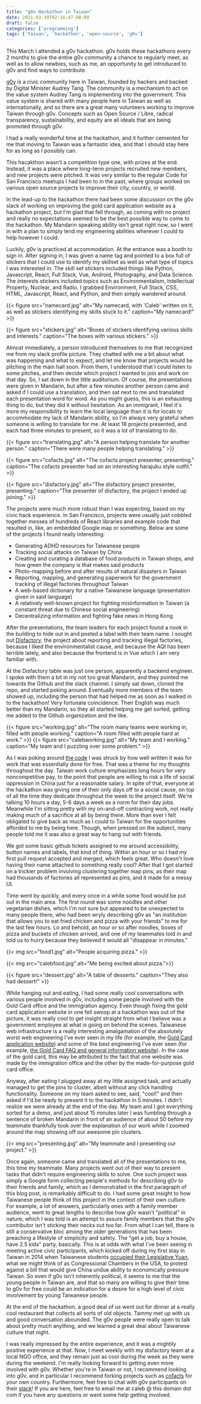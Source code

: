 ```yaml
---
title: "g0v Hackathon in Taiwan"
date: 2021-03-30T02:16:47-08:00
draft: false
categories: ['programming']
tags: ['taiwan', 'hackathon', 'open-source', 'g0v']
---
```


This March I attended a g0v hackathon. g0v holds these hackathons every 2 months to give the entire
g0v community a chance to regularly meet, as well as to allow newbies, such as me, an opportunity
to get introduced to g0v and find ways to contribute.

[g0v](https://g0v.tw/) is a civic community here in Taiwan, founded by hackers and
backed by Digital Minister Audrey Tang.
The community is a mechanism to act on the value system Audrey Tang is implementing into the government.
This value system is shared with many people here in Taiwan as well as internationally, and so there are
a great many volunteers working to improve Taiwan through g0v. Concepts such as Open Source / Libre,
radical transparency, sustainability, and equity are all ideals that are being promoted through g0v.

I had a really wonderful time at the hackathon, and it further cemented for me that moving to
Taiwan was a fantastic idea, and that I should stay here for as long as I possibly can.

This hacakthon wasn't a competition type one, with prizes at the end. Instead, it was a place where
long-term projects recruited new members, and new projects were pitched. It was very similar to the
regular Code for San Francisco meetups I had been to in the past, where groups worked on various
open source projects to improve their city, country, or world.

In the lead-up to the hackathon there had been some discussion on the g0v slack of working on improving
the gold card application website as a hackathon project, but I'm glad that fell through, as coming
with no project and really no expectations seemed to be the best possible way to come to the hackathon.
My Mandarin speaking
ability isn't great right now, so I went in with a plan to simply lend my engineering abilities wherever
I could to help however I could.

Luckily, g0v is practiced at accommodation. At the entrance was a booth to sign in. After signing in,
I was given a name tag and pointed to a box full of stickers that I could use to identify my skillset
as well as what type of topics I was interested in. The skill set stickers included things like Python,
Javascript, React, Full Stack, Vue, Android, Photography, and Data Science. The interests stickers included topics such as Environmentalism,
Intellectual Property, Nuclear, and Radio. I grabbed Environment, Full Stack, CSS, HTML, Javascript, React,
and Python, and then simply wandered around.

{{< figure src="namecard.jpg" alt="My namecard, with 'Caleb' written on it, as well as stickers identifying my skills stuck to it." caption="My namecard!" >}}

{{< figure src="stickers.jpg" alt="Boxes of stickers identifying various skills and interests." caption="The boxes with various stickers." >}}

Almost immediately, a person introduced themselves to me that recognized me from my slack profile picture.
They chatted with me a bit about what was happening and what to expect, and let me know that projects
would be pitching in the main hall soon. From them, I understood that I could listen to some pitches,
and then decide which project I wanted to join and work on that day. So, I sat down in the little
auditorium. Of course, the presentations were given in Mandarin, but after a few minutes another person
came and asked if I could use a translation, and then sat next to me and translated each presentation
word for word. As you might guess, this is an exhausting thing to do, but they did it without hesitation.
As an immigrant, I feel it's more my responsibility to learn the local language than it is for locals
to accommodate my lack of Mandarin ability, so I'm always very grateful when someone is willing to translate
for me. At least 18 projects presented, and each had three minutes to present, so
it was a lot of translating to do.

{{< figure src="translating.jpg" alt="A person helping translate for another person." caption="There were many people helping translating." >}}

{{< figure src="cofacts.jpg" alt="The cofacts project presenter, presenting." caption="The cofacts presenter had on an interesting harajuku style outfit." >}}

{{< figure src="disfactory.jpg" alt="The disfactory project presenter, presenting." caption="The presenter of disfactory, the project I ended up joining." >}}

The projects were much more robust than I was expecting, based on my civic hack experience. In San Francisco,
projects were usually just cobbled together messes of hundreds of React libraries and example code that resulted
in, like, an embedded Google map or something. Below are some of the projects I found really interesting:

* Generating ADHD resources for Taiwanese people
* Tracking social attacks on Taiwan by China
* Creating and curating a database of food products in Taiwan shops, and how green the company is that makes said products
* Photo-mapping before and after results of natural disasters in Taiwan
* Reporting, mapping, and generating paperwork for the government tracking of illegal factories throughout Taiwan
* A web-based dictionary for a native Taiwanese language (presentation given in said language)
* A relatively well-known project for fighting misinformation in Taiwan (a constant threat due to Chinese social engineering)
* Decentralizing information and fighting fake news in Hong Kong

After the presentations, the team leaders for each project found a nook in the building to hide out in and posted
a label with their team name. I sought out [Disfactory](https://disfactory.tw/),
the project about reporting and tracking illegal factories,
because I liked the environmentalist cause, and because the AQI has been terrible lately, and also because the
frontend is in Vue which I am very familiar with.

At the Disfactory table was just one person, apparently a backend engineer. I spoke with them a bit in my not too great Mandarin,
and they pointed me towards the Github and the slack channel. I simply sat down, cloned the repo, and started poking around.
Eventually more members of the team showed up, including the person that had helped me as soon as I walked in to the hackathon!
Very fortunate coincidence. Their English was much better than my Mandarin, so they all started helping me get sorted, getting me
added to the Github organization and the like.

{{< figure src="working.jpg" alt="The room many teams were working in, filled with people working." caption="A room filled with people hard at work." >}}
{{< figure src="calebworking.jpg" alt="My team and I working." caption="My team and I puzzling over some problem." >}}

As I was poking around [the code](https://github.com/Disfactory/frontend)
I was struck by how well written it was for work that was essentially done for free. That was
a theme for my thoughts throughout the day. Taiwan work culture emphasizes long hours for very noncompetitive pay, to the point
that people are willing to risk a life of social oppression in China just for a reasonable salary. In spite of that,
everyone at the hackathon was giving one of their only days off to a social cause, on top of all the time they dedicate
throughout the week to the project itself. We're talking 10 hours a day, 5-6 days a week as a norm for their day jobs.
Meanwhile I'm sitting
pretty with my on-and-off contracting work, not really making much of a sacrifice at all by being there. More than ever
I felt obligated to give back as much as I could to Taiwan for the opportunities afforded to me by being here. Though,
when pressed on the subject, many people told me it was also a great way to hang out with friends.

We got some basic github tickets assigned to me around accessibility, button names and labels, that kind of thing. Within an
hour or so I had my first pull request accepted and merged, which feels great. Who doesn't love having their name attached
to something really cool? After that I got started on a trickier problem involving clustering together map pins, as their
map had thousands of factories all represented as pins, and it made for a messy UI.

Time went by quickly, and every once in a while some food would be put out in the main area. The first round was some
noodles and other vegetarian dishes, which I'm not sure but appeared to be unexpected to many people there, who had
been wryly describing g0v as "an institution that allows you to eat fried chicken and pizza with your friends" to me
for the last few hours. Lo and behold, an hour or so after noodles, boxes of pizza and buckets of chicken arrived,
and one of my teammates told in and told us to hurry because they believed it would all "disappear in minutes."

{{< img src="food1.jpg" alt="People acquiring pizza." >}}

{{< img src="calebfood.jpg" alt="Me being excited about pizza.">}}

{{< figure src="dessert.jpg" alt="A table of desserts." caption="They also had dessert!" >}}

While hanging out and eating, I had some really cool conversations with various people involved in g0v, including
some people involved with the Gold Card office and the immigration agency. Even though fixing the gold card application website in one
fell swoop at a hackathon was out of the picture, it was really cool to get insight straight from what I believe was
a government employee at what is going on behind the scenes. Taiwanese web infrastructure is a really interesting amalgamation
of the absolutely worst web engineering I've ever seen in my life
(for example, the [Gold Card application website](https://coa.immigration.gov.tw/coa-frontend/four-in-one/entry/golden-card))
and some
of the best engineering I've ever seen (for example, [the Gold Card FAQ and general information website](https://goldcard.nat.gov.tw/en/)).
In the case of the
gold card, this may be attributed to the fact that one website was made by the immigration office and the other by
the made-for-purpose gold card office.

Anyway, after eating I plugged away at my little assigned task, and actually managed to get the pins to cluster, albeit without
any click handling functionality. Someone on my team asked to see, said, "cool!" and then asked if I'd be ready to present it to
the hackathon in 5 minutes. I didn't realize we were already at the end of the day. My team and I got everything sorted for a demo,
and just about 15 minutes later I was fumbling through a sentence of broken Mandarin in front of an audience of about 50 before
my teammate thankfully took over the explanation of our work while I zoomed around the map showing off our awesome pin clusters.

{{< img src="presenting.jpg" alt="My teammate and I presenting our project."  >}}

Once again, someone came and translated all of the presentations to me, this time my teammate.
Many projects went out of their way to present tasks that didn't require engineering skills to solve. One such project was
simply a Google form collecting people's methods for describing g0v to their friends and family, which as I demonstrated
in the first paragraph of this blog post, is remarkably difficult to do. I had some great insight to how Taiwanese people
think of this project in the context of their own culture. For example, a lot of answers, particularly ones with a family
member audience, went to great lengths to describe how g0v wasn't "political" in nature, which I was told is an attempt
to assure family members that the g0v contributor isn't sticking their necks out too far. From what I can tell, there is
still a conservative bloc among the older generations that has been preaching a lifestyle of simplicity and safety. The
"get a job, buy a house, have 2.5 kids" party, basically. This is at odds with what I've been seeing in meeting active
civic participants, which kicked off during my first stay in Taiwan in 2014 when Taiwanese students
[occupied their Legislative Yuan](https://en.wikipedia.org/wiki/Sunflower_Student_Movement),
what we might think of as Congressional Chambers in the USA, to protest against a bill that would give China undue
ability to economically pressure Taiwan. So even if g0v isn't inherently political, it seems to me that the young
people in Taiwan are, and that so many are willing to give their time to g0v for free could be an indication for a desire
for a high level of civic involvement by young Taiwanese people.

At the end of the hackathon, a good deal of us went out for dinner at a really cool restaurant that collects all sorts of
old objects. Tammy met up with us and good conversation abounded. The g0v people were really open to talk about pretty
much anything, and we learned a great deal about Taiwanese culture that night.

I was really impressed by the entire experience, and it was a mightily positive experience at that. Now, I meet weekly with
my disfactory team at a local NGO office, and they remain just as cool during the week as they were during the weekend. I'm
really looking forward to getting even more involved with g0v. Whether you're in Taiwan or not, I recommend looking into
g0v, and in particular I recommend forking projects such as [cofacts](https://cofacts.tw/) for your own country. Furthermore,
feel free to chat with g0v participants on their [slack](https://join.g0v.tw/)!
If you are
here, feel free to email me at caleb @ this domain dot com if you have any questions or want some help getting involved.
